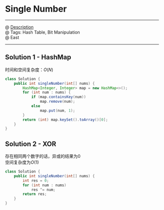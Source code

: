 # Single Number
------------------
@ [Description](https://leetcode.com/problems/single-number/)  
@ Tags: Hash Table, Bit Manipulation   
@ East

------------------
## Solution 1 - HashMap
时间和空间复杂度：$O(N)$
```java
class Solution {
    public int singleNumber(int[] nums) {
        HashMap<Integer, Integer> map = new HashMap<>();
        for (int num : nums) {
            if (map.containsKey(num))
                map.remove(num);
            else
                map.put(num, 1);
        }
        return (int) map.keySet().toArray()[0];
    }
}
```

## Solution 2 - XOR
存在相同两个数字的话，异或的结果为0  
空间复杂度为$O(1)$  
```java
class Solution {
    public int singleNumber(int[] nums) {
        int res = 0;
        for (int num : nums)
            res ^= num;
        return res;
    }
}
```
